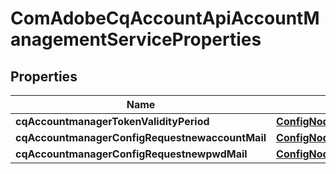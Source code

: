 

# ComAdobeCqAccountApiAccountManagementServiceProperties

## Properties

Name | Type | Description | Notes
------------ | ------------- | ------------- | -------------
**cqAccountmanagerTokenValidityPeriod** | [**ConfigNodePropertyInteger**](ConfigNodePropertyInteger.md) |  |  [optional]
**cqAccountmanagerConfigRequestnewaccountMail** | [**ConfigNodePropertyString**](ConfigNodePropertyString.md) |  |  [optional]
**cqAccountmanagerConfigRequestnewpwdMail** | [**ConfigNodePropertyString**](ConfigNodePropertyString.md) |  |  [optional]



